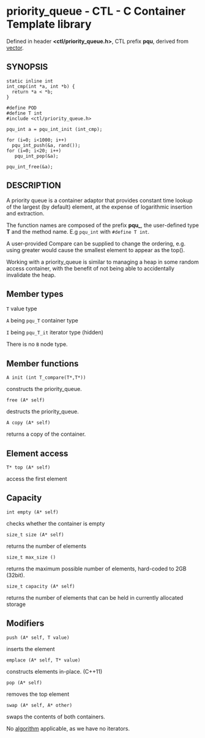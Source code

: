 # priority_queue - CTL - C Container Template library

Defined in header **<ctl/priority_queue.h>**, CTL prefix **pqu**,
derived from [vector](vector.md).

## SYNOPSIS

    static inline int
    int_cmp(int *a, int *b) {
      return *a < *b;
    }

    #define POD
    #define T int
    #include <ctl/priority_queue.h>

    pqu_int a = pqu_int_init (int_cmp);

    for (i=0; i<1000; i++)
      pqu_int_push(&a, rand());
    for (i=0; i<20; i++)
       pqu_int_pop(&a);

    pqu_int_free(&a);

## DESCRIPTION

A priority queue is a container adaptor that provides constant time lookup of
the largest (by default) element, at the expense of logarithmic insertion and
extraction.

The function names are composed of the prefix **pqu_**, the user-defined type
**T** and the method name. E.g `pqu_int` with `#define T int`.

A user-provided Compare can be supplied to change the ordering, e.g. using
greater<T> would cause the smallest element to appear as the top().

Working with a priority_queue is similar to managing a heap in some random
access container, with the benefit of not being able to accidentally invalidate
the heap. 

## Member types

`T`                     value type

`A` being `pqu_T`       container type

`I` being `pqu_T_it`    iterator type (hidden)

There is no `B` node type.

## Member functions

    A init (int T_compare(T*,T*))

constructs the priority_queue.

    free (A* self)

destructs the priority_queue.

    A copy (A* self)

returns a copy of the container.

## Element access

    T* top (A* self)

access the first element

## Capacity

    int empty (A* self)

checks whether the container is empty

    size_t size (A* self)

returns the number of elements

    size_t max_size ()

returns the maximum possible number of elements, hard-coded to 2GB (32bit).

    size_t capacity (A* self)

returns the number of elements that can be held in currently allocated storage

## Modifiers

    push (A* self, T value)

inserts the element

    emplace (A* self, T* value)

constructs elements in-place. (C++11)

    pop (A* self)

removes the top element

    swap (A* self, A* other)

swaps the contents of both containers.


No [algorithm](algorithm.md) applicable, as we have no iterators.
